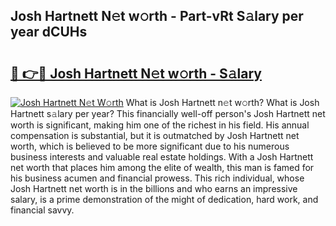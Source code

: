 ## Josh Hartnett N𝚎t w𝚘rth - Part-vRt S𝚊lary per year dCUHs

# <h2><a href="http://gc4ak6.nevu.top/?p=Josh+Hartnett">🔗 👉🔴 Josh Hartnett N𝚎t w𝚘rth - S𝚊lary</a></h2>

[![Josh Hartnett N𝚎t W𝚘rth](https://i.imgur.com/Oavwk0R.jpeg)](http://gc4ak6.nevu.top/?p=Josh+Hartnett)
What is Josh Hartnett n𝚎t w𝚘rth? What is Josh Hartnett s𝚊lary per year?
This financially well-off person's Josh Hartnett net worth is significant, making him one of the richest in his field. His annual compensation is substantial, but it is outmatched by Josh Hartnett net worth, which is believed to be more significant due to his numerous business interests and valuable real estate holdings. With a Josh Hartnett net worth that places him among the elite of wealth, this man is famed for his business acumen and financial prowess. This rich individual, whose Josh Hartnett net worth is in the billions and who earns an impressive salary, is a prime demonstration of the might of dedication, hard work, and financial savvy.
